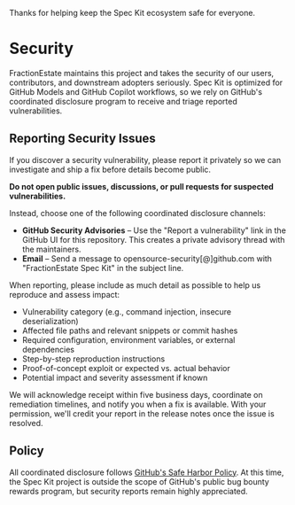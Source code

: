 Thanks for helping keep the Spec Kit ecosystem safe for everyone.

# Security

FractionEstate maintains this project and takes the security of our users, contributors, and downstream adopters seriously. Spec Kit is optimized for GitHub Models and GitHub Copilot workflows, so we rely on GitHub's coordinated disclosure program to receive and triage reported vulnerabilities.

## Reporting Security Issues

If you discover a security vulnerability, please report it privately so we can investigate and ship a fix before details become public.

**Do not open public issues, discussions, or pull requests for suspected vulnerabilities.**

Instead, choose one of the following coordinated disclosure channels:

- **GitHub Security Advisories** – Use the "Report a vulnerability" link in the GitHub UI for this repository. This creates a private advisory thread with the maintainers.
- **Email** – Send a message to opensource-security[@]github.com with "FractionEstate Spec Kit" in the subject line.

When reporting, please include as much detail as possible to help us reproduce and assess impact:

- Vulnerability category (e.g., command injection, insecure deserialization)
- Affected file paths and relevant snippets or commit hashes
- Required configuration, environment variables, or external dependencies
- Step-by-step reproduction instructions
- Proof-of-concept exploit or expected vs. actual behavior
- Potential impact and severity assessment if known

We will acknowledge receipt within five business days, coordinate on remediation timelines, and notify you when a fix is available. With your permission, we'll credit your report in the release notes once the issue is resolved.

## Policy

All coordinated disclosure follows [GitHub's Safe Harbor Policy](https://docs.github.com/en/site-policy/security-policies/github-bug-bounty-program-legal-safe-harbor#1-safe-harbor-terms). At this time, the Spec Kit project is outside the scope of GitHub's public bug bounty rewards program, but security reports remain highly appreciated.
